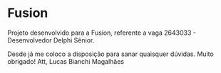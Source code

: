 # Fusion
Projeto desenvolvido para a Fusion, referente a vaga 2643033 - Desenvolvedor Delphi Sênior.

Desde já me coloco a disposição para sanar quaisquer dúvidas.
Muito obrigado!
Att, Lucas Bianchi Magalhães
